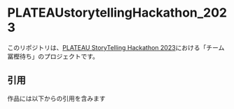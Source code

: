 # PLATEAUstorytellingHackathon_2023

このリポジトリは、[PLATEAU StoryTelling Hackathon 2023](https://github.com/furuhashilab/plateauhackathon2023)における「チーム冨樫待ち」のプロジェクトです。

## 引用

作品には以下からの引用を含みます
